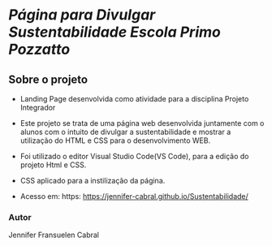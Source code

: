 # ***Página para Divulgar Sustentabilidade Escola Primo Pozzatto***


## Sobre o projeto

- Landing Page desenvolvida como atividade para a disciplina Projeto Integrador
  
-  Este projeto se trata de uma página web desenvolvida juntamente com o alunos com o intuito de divulgar a sustentabilidade e mostrar a utilização do HTML e CSS para o desenvolvimento WEB.
  
- Foi utilizado o editor Visual Studio Code(VS Code), para a edição do projeto Html e CSS. 

- CSS aplicado para a instilização da página.
  

  
-  Acesso em: https: https://jennifer-cabral.github.io/Sustentabilidade/
  
### Autor

  Jennifer Fransuelen Cabral
  
